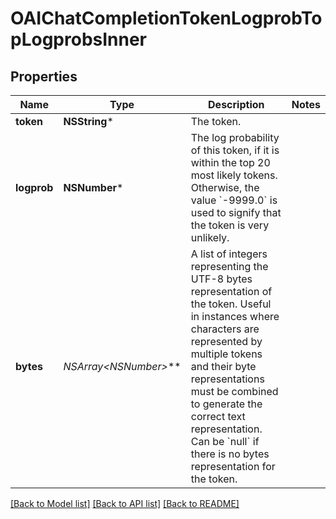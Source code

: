 # OAIChatCompletionTokenLogprobTopLogprobsInner

## Properties
Name | Type | Description | Notes
------------ | ------------- | ------------- | -------------
**token** | **NSString*** | The token. | 
**logprob** | **NSNumber*** | The log probability of this token, if it is within the top 20 most likely tokens. Otherwise, the value &#x60;-9999.0&#x60; is used to signify that the token is very unlikely. | 
**bytes** | **NSArray&lt;NSNumber*&gt;*** | A list of integers representing the UTF-8 bytes representation of the token. Useful in instances where characters are represented by multiple tokens and their byte representations must be combined to generate the correct text representation. Can be &#x60;null&#x60; if there is no bytes representation for the token. | 

[[Back to Model list]](../README.md#documentation-for-models) [[Back to API list]](../README.md#documentation-for-api-endpoints) [[Back to README]](../README.md)



